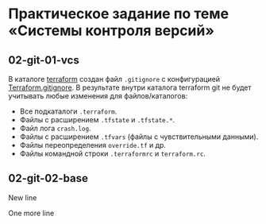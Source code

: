 # Практическое задание по теме «Системы контроля версий»

## 02-git-01-vcs

В каталоге [terraform](https://github.com/malyushkin/netology-dvpspdc-2/tree/main/02-git-01-vcs/terraform) создан файл `.gitignore` с конфигурацией [Terraform.gitignore](https://github.com/github/gitignore/blob/master/Terraform.gitignore). В результате внутри каталога terraform git не будет учитывать любые изменения для файлов/каталогов:

* Все подкаталоги `.terraform`.
* Файлы с расширением `.tfstate` и `.tfstate.*`.
* Файл лога `crash.log`.
* Файлы с расширением `.tfvars` (файлы с чувствительными данными).
* Файлы переопределения `override.tf` и др.
* Файлы командной строки `.terraformrc` и `terraform.rc`.

## 02-git-02-base

New line

One more line